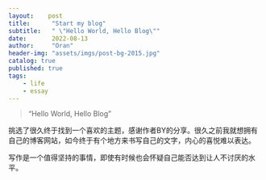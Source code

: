 ```yaml
---
layout:    post
title:      "Start my blog"
subtitle:   " \"Hello World, Hello Blog\""
date:       2022-08-13
author:     "Oran"
header-img: "assets/imgs/post-bg-2015.jpg"
catalog: true
published: true
tags:
    - life
    - essay
---
```


> “Hello World, Hello Blog”

挑选了很久终于找到一个喜欢的主题，感谢作者BY的分享。很久之前我就想拥有自己的博客网站，如今终于有个地方来书写自己的文字，内心的喜悦难以表达。

写作是一个值得坚持的事情，即使有时候也会怀疑自己能否达到让人不讨厌的水平。